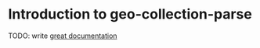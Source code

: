 # Introduction to geo-collection-parse

TODO: write [great documentation](http://jacobian.org/writing/what-to-write/)
